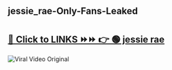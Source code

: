 
 ## jessie_rae-Only-Fans-Leaked

# <h2><a href="https://clipsfans.com/jessie_rae&ref=git">🔗 Click to LINKS ⏩⏩ 👉 🟢 jessie rae </a></h2>

<a href="https://clipsfans.com/jessie_rae&ref=git" rel="nofollow" data-target="animated-image.originalLink"><img src="https://i.ibb.co.com/xMMVF88/686577567.gif" alt="Viral Video Original" style="max-width: 100%; display: inline-block;" data-target="animated-image.originalImage"></a>
